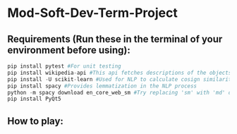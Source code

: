 # Mod-Soft-Dev-Term-Project

## Requirements (Run these in the terminal of your environment before using):

```python
pip install pytest #For unit testing
pip install wikipedia-api #This api fetches descriptions of the objects loaded from the .txt file
pip install -U scikit-learn #Used for NLP to calculate cosign similarity
pip install spacy #Provides lemmatization in the NLP process
python -m spacy download en_core_web_sm #Try replacing 'sm' with 'md' or 'lg' for more accurate guesses. However, they are a larger downloads.
pip install PyQt5
```

## How to play:
